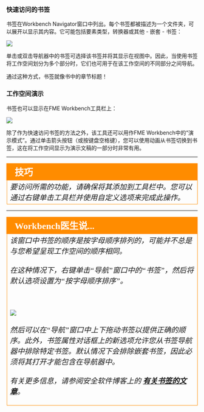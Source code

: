 ### 快速访问的书签 ###
书签在Workbench Navigator窗口中列出。每个书签都被描述为一个文件夹，可以展开以显示其内容。它可能包括要素类型，转换器或其他 - 嵌套 - 书签：

![](./Images/Img5.015.BookmarksForAccess.png)

单击或双击导航器中的书签可选择该书签并将其显示在视图中。因此，当使用书签将工作空间划分为多个部分时，它们也可用于在该工作空间的不同部分之间导航。

通过这种方式，书签就像书中的章节标题！


### 工作空间演示 ###
书签也可以显示在FME Workbench工具栏上：

![](./Images/Img5.016.PresentationOption.png)

除了作为快速访问书签的方法之外，该工具还可以用作FME Workbench中的“演示模式”。通过单击箭头按钮（或按键盘空格键），您可以使用动画从书签切换到书签，这在将工作空间显示为演示文稿的一部分时非常有用。


---

<!--Tip Section-->

<table style="border-spacing: 0px">
<tr>
<td style="vertical-align:middle;background-color:darkorange;border: 2px solid darkorange">
<i class="fa fa-info-circle fa-lg fa-pull-left fa-fw" style="color:white;padding-right: 12px;vertical-align:text-top"></i>
<span style="color:white;font-size:x-large;font-weight: bold;font-family:serif">技巧</span>
</td>
</tr>

<tr>
<td style="border: 1px solid darkorange">
<span style="font-family:serif; font-style:italic; font-size:larger">
要访问所需的功能，请确保将其添加到工具栏中。您可以通过右键单击工具栏并使用自定义选项来完成此操作。
</span>
</td>
</tr>
</table>

---

<!--Person X Says Section-->

<table style="border-spacing: 0px">
<tr>
<td style="vertical-align:middle;background-color:darkorange;border: 2px solid darkorange">
<i class="fa fa-quote-left fa-lg fa-pull-left fa-fw" style="color:white;padding-right: 12px;vertical-align:text-top"></i>
<span style="color:white;font-size:x-large;font-weight: bold;font-family:serif">Workbench医生说...</span>
</td>
</tr>

<tr>
<td style="border: 1px solid darkorange">
<span style="font-family:serif; font-style:italic; font-size:larger">
该窗口中书签的顺序是按字母顺序排列的，可能并不总是与您希望呈现工作空间的顺序相同。 
<br><br>在这种情况下，右键单击“导航”窗口中的“书签”，然后将默认选项设置为“按字母顺序排序”。   

<br><br><img src="./Images/Img5.017.BookmarkSortOption.png">
<br><br>然后可以在“导航”窗口中上下拖动书签以提供正确的顺序。此外，书签属性对话框上的新选项允许您从书签导航器中排除特定书签。默认情况下会排除嵌套书签，因此必须将其打开才能包含在导航器中。
<br><br>有关更多信息，请参阅安全软件博客上的
<strong><a href="http://blog.safe.com/2016/03/fmeevangelist146/">有关书签的文章</a></strong>。
</span>
</td>
</tr>
</table>
